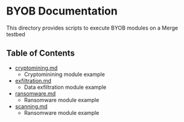 # BYOB Documentation

This directory provides scripts to execute BYOB modules on a Merge testbed

## Table of Contents

- [cryptomining.md](./cryptomining.md)
  - Cryptominining module example
- [exfiltration.md](./exfiltration.md)
  - Data exfiltration module example
- [ransomware.md](./ransomware.md)
  - Ransomware module example
- [scanning.md](./scanning.md)
  - Ransomware module example